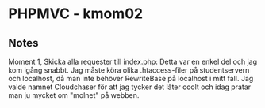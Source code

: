 PHPMVC - kmom02
===============

Notes
-----

Moment 1, Skicka alla requester till index.php:
	Detta var en enkel del och jag kom igång snabbt. Jag måste köra olika .htaccess-filer på studentservern och localhost, då man inte behöver RewriteBase på localhost i mitt fall.
	Jag valde namnet Cloudchaser för att jag tycker det låter coolt och idag pratar man ju mycket om "molnet" på webben.

